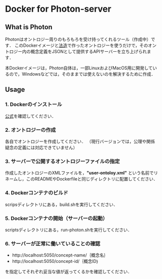 # Docker for Photon-server

## What is Photon

Photonはオントロジー周りのもろもろを受け持ってくれるツール（作成中）です．
このDockerイメージと[法造](http://www.hozo.jp/index_jp.html)で作ったオントロジーを使うだけで，そのオントロジー内の概念定義をJSONとして提供するAPIサーバーを立ち上げられます．

本Dockerイメージは，Photon自体は，一部LinuxおよびMacOS用に開発しているので，Windowsなどでは，そのままでは使えないのを解決するために作成．

## Usage

### 1. Dockerのインストール
[公式](https://docs.docker.com/get-docker/)を確認してください．


### 2. オントロジーの作成
各自でオントロジーを作成してください．
（現行バージョンでは，公理や関係疑念の定義には対応できていません）


### 3. サーバーで公開するオントロジーファイルの指定
作成したオントロジーのXMLファイルを，**"user-ontoloy.xml"** という名前でリネームし，このREADMEやDockerfileと同じディレクトリに配置してください．


### 4. Dockerコンテナのビルド
scripsディレクトリにある，build.shを実行してください．


### 5. Dockerコンテナの開始（サーバーの起動）
scriptsディレクトリにある，run-photon.shを実行してください．


### 6. サーバーが正常に働いていることの確認

- http://localhost:5050/concept-name/｛概念名｝
- http://localhost:5050/concept-id/｛概念ID｝

を指定してそれぞれ妥当な値が返ってくるかを確認してください．
